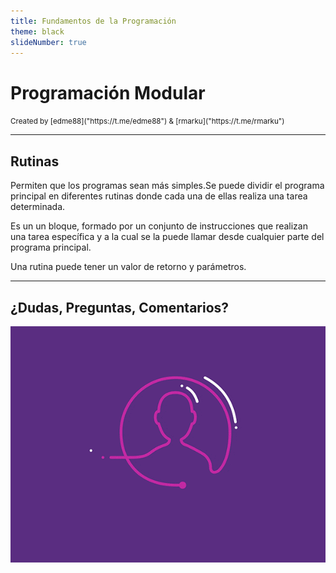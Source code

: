 ```yaml
---
title: Fundamentos de la Programación
theme: black
slideNumber: true
---
```


# Programación Modular
<small>
Created by <i class="fab fa-telegram"></i>
[edme88]("https://t.me/edme88") & 
<i class="fab fa-telegram"></i>
[rmarku]("https://t.me/rmarku")
</small>

---
## Rutinas
Permiten que los programas sean más simples.Se puede dividir el programa principal en diferentes rutinas donde cada una de ellas realiza una tarea determinada.

Es un un bloque, formado por un conjunto de instrucciones que realizan una tarea específica  y  a  la  cual se  la  puede  llamar  desde  cualquier  parte  del  programa  principal.

Una rutina  puede tener  un valor  de  retorno  y parámetros.

---
## ¿Dudas, Preguntas, Comentarios?
![DUDAS](images/pregunta.gif)
